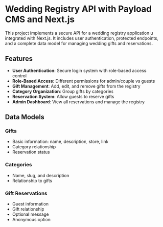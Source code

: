 # Wedding Registry API with Payload CMS and Next.js

This project implements a secure API for a wedding registry application u integrated with Next.js. It includes user authentication, protected endpoints, and a complete data model for managing wedding gifts and reservations.

## Features

- **User Authentication**: Secure login system with role-based access control
- **Role-Based Access**: Different permissions for admin/couple vs guests
- **Gift Management**: Add, edit, and remove gifts from the registry
- **Category Organization**: Group gifts by categories
- **Reservation System**: Allow guests to reserve gifts
- **Admin Dashboard**: View all reservations and manage the registry


## Data Models

### Gifts

- Basic information: name, description, store, link
- Category relationship
- Reservation status

### Categories

- Name, slug, and description
- Relationship to gifts

### Gift Reservations

- Guest information
- Gift relationship
- Optional message
- Anonymous option

